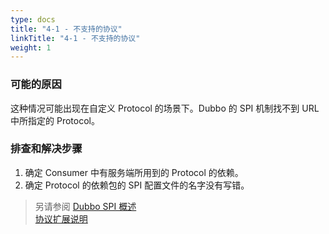 ```yaml
---
type: docs
title: "4-1 - 不支持的协议"
linkTitle: "4-1 - 不支持的协议"
weight: 1
---
```


### 可能的原因
这种情况可能出现在自定义 Protocol 的场景下。Dubbo 的 SPI 机制找不到 URL 中所指定的 Protocol。


### 排查和解决步骤
1. 确定 Consumer 中有服务端所用到的 Protocol 的依赖。
2. 确定 Protocol 的依赖包的 SPI 配置文件的名字没有写错。

> 另请参阅
[Dubbo SPI 概述](/zh-cn/docs3-v2/java-sdk/reference-manual/spi/overview/)  
[协议扩展说明](/zh-cn/docs3-v2/java-sdk/reference-manual/spi/description/protocol/)

